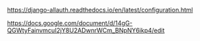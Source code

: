 https://django-allauth.readthedocs.io/en/latest/configuration.html

https://docs.google.com/document/d/14gG-QGWtyFainvmcuI2jY8U2ADwnrWCm_BNpNY6ikp4/edit
